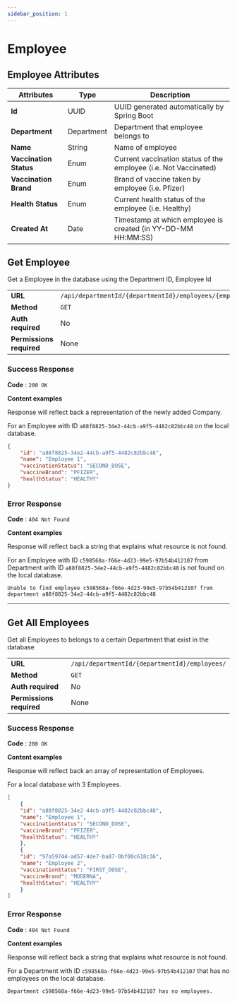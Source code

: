 ```yaml
---
sidebar_position: 1
---
```


# Employee
## Employee Attributes
| Attributes             | Type       | Description                                                      |
| ---------------------- | ---------- | ---------------------------------------------------------------- |
| **Id**                 | UUID       | UUID generated automatically by Spring Boot                      |
| **Department**         | Department | Department that employee belongs to                              |
| **Name**               | String     | Name of employee                                                 |
| **Vaccination Status** | Enum       | Current vaccination status of the employee (i.e. Not Vaccinated) |
| **Vaccination Brand**  | Enum       | Brand of vaccine taken by employee (i.e. Pfizer)                 |
| **Health Status**      | Enum       | Current health status of the employee (i.e. Healthy)             |
| **Created At**         | Date       | Timestamp at which employee is created (in YY-DD-MM HH:MM:SS)    |


## Get Employee
Get a Employee in the database using the Department ID, Employee Id

|                          |                                                           |
| ------------------------ | --------------------------------------------------------- |
| **URL**                  | `/api/departmentId/{departmentId}/employees/{employeeId}` |
| **Method**               | `GET`                                                     |
| **Auth required**        | No                                                        |
| **Permissions required** | None                                                      |


### Success Response

**Code** : `200 OK`

**Content examples**

Response will reflect back a representation of the newly added Company.

For an Employee with ID `a88f8825-34e2-44cb-a9f5-4482c82bbc48` on the local database.


```json
{
    "id": "a88f8825-34e2-44cb-a9f5-4482c82bbc48",
    "name": "Employee 1",
    "vaccinationStatus": "SECOND_DOSE",
    "vaccineBrand": "PFIZER",
    "healthStatus": "HEALTHY"
}
```

### Error Response 

**Code** : `404 Not Found`

**Content examples**

Response will reflect back a string that explains what resource is not found.

For an Employee with ID `c598568a-f66e-4d23-99e5-97b54b412107` from Department with ID `a88f8825-34e2-44cb-a9f5-4482c82bbc48` is not found on the local database.

```
Unable to find employee c598568a-f66e-4d23-99e5-97b54b412107 from department a88f8825-34e2-44cb-a9f5-4482c82bbc48
```

---

## Get All Employees
Get all Employees to belongs to a certain Department that exist in the database

|                          |                                               |
| ------------------------ | --------------------------------------------- |
| **URL**                  | `/api/departmentId/{departmentId}/employees/` |
| **Method**               | `GET`                                         |
| **Auth required**        | No                                            |
| **Permissions required** | None                                          |


### Success Response

**Code** : `200 OK`

**Content examples**

Response will reflect back an array of representation of Employees.

For a local database with 3 Employees.


```json
[
    {
    "id": "a88f8825-34e2-44cb-a9f5-4482c82bbc48",
    "name": "Employee 1",
    "vaccinationStatus": "SECOND_DOSE",
    "vaccineBrand": "PFIZER",
    "healthStatus": "HEALTHY"
    },
    {
    "id": "97a59744-ad57-4de7-ba87-0bf00c618c36",
    "name": "Employee 2",
    "vaccinationStatus": "FIRST_DOSE",
    "vaccineBrand": "MODERNA",
    "healthStatus": "HEALTHY"
    }
]
```

### Error Response 

**Code** : `404 Not Found`

**Content examples**

Response will reflect back a string that explains what resource is not found.

For a Department with ID `c598568a-f66e-4d23-99e5-97b54b412107` that has no employees on the local database.

```
Department c598568a-f66e-4d23-99e5-97b54b412107 has no employees.
```